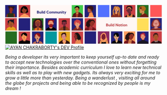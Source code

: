 <img src="https://github.com/ac-ayan/image-assets/blob/master/cover.jfif">
<a href="https://dev.to/acayan">
  <img src="https://d2fltix0v2e0sb.cloudfront.net/dev-badge.svg" alt="AYAN CHAKRABORTY's DEV Profile" height="30" width="30"></a>
  
*Being a developer its very important to keep yourself up-to date and ready to accept new technologies over the conventional ones without forgetting their importance.
Besides academic curriculum I love to learn new technical skills as well as to play with new gadgets. Its always very exciting for me to grow a little more than yesterday.
Being a wanderlust , visiting all around the globe for projects and being able to be recognized by people is my dream !*
